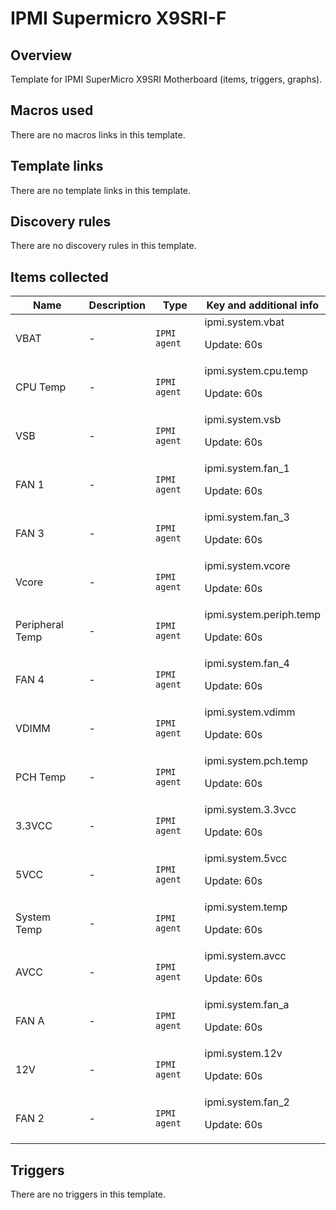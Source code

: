 # IPMI Supermicro X9SRI-F

## Overview

Template for IPMI SuperMicro X9SRI Motherboard (items, triggers, graphs).



## Macros used

There are no macros links in this template.

## Template links

There are no template links in this template.

## Discovery rules

There are no discovery rules in this template.

## Items collected

|Name|Description|Type|Key and additional info|
|----|-----------|----|----|
|VBAT|<p>-</p>|`IPMI agent`|ipmi.system.vbat<p>Update: 60s</p>|
|CPU Temp|<p>-</p>|`IPMI agent`|ipmi.system.cpu.temp<p>Update: 60s</p>|
|VSB|<p>-</p>|`IPMI agent`|ipmi.system.vsb<p>Update: 60s</p>|
|FAN 1|<p>-</p>|`IPMI agent`|ipmi.system.fan_1<p>Update: 60s</p>|
|FAN 3|<p>-</p>|`IPMI agent`|ipmi.system.fan_3<p>Update: 60s</p>|
|Vcore|<p>-</p>|`IPMI agent`|ipmi.system.vcore<p>Update: 60s</p>|
|Peripheral Temp|<p>-</p>|`IPMI agent`|ipmi.system.periph.temp<p>Update: 60s</p>|
|FAN 4|<p>-</p>|`IPMI agent`|ipmi.system.fan_4<p>Update: 60s</p>|
|VDIMM|<p>-</p>|`IPMI agent`|ipmi.system.vdimm<p>Update: 60s</p>|
|PCH Temp|<p>-</p>|`IPMI agent`|ipmi.system.pch.temp<p>Update: 60s</p>|
|3.3VCC|<p>-</p>|`IPMI agent`|ipmi.system.3.3vcc<p>Update: 60s</p>|
|5VCC|<p>-</p>|`IPMI agent`|ipmi.system.5vcc<p>Update: 60s</p>|
|System Temp|<p>-</p>|`IPMI agent`|ipmi.system.temp<p>Update: 60s</p>|
|AVCC|<p>-</p>|`IPMI agent`|ipmi.system.avcc<p>Update: 60s</p>|
|FAN A|<p>-</p>|`IPMI agent`|ipmi.system.fan_a<p>Update: 60s</p>|
|12V|<p>-</p>|`IPMI agent`|ipmi.system.12v<p>Update: 60s</p>|
|FAN 2|<p>-</p>|`IPMI agent`|ipmi.system.fan_2<p>Update: 60s</p>|
## Triggers

There are no triggers in this template.

